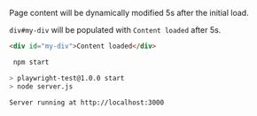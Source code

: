 Page content will be dynamically modified 5s after the initial load.

`div#my-div` will be populated with `Content loaded` after 5s.

```html
<div id="my-div">Content loaded</div>
```

```bash
 npm start

> playwright-test@1.0.0 start
> node server.js

Server running at http://localhost:3000
```
